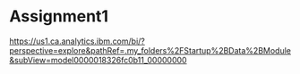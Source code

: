 # Assignment1
https://us1.ca.analytics.ibm.com/bi/?perspective=explore&pathRef=.my_folders%2FStartup%2BData%2BModule&subView=model0000018326fc0b11_00000000
